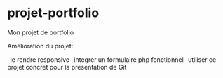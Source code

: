 # projet-portfolio
Mon projet de portfolio


Amélioration du projet:

-le rendre responsive
-integrer un formulaire php fonctionnel
-utiliser ce projet concret pour la presentation de Git
